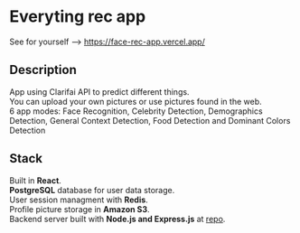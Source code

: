 # Everyting rec app
See for yourself --> https://face-rec-app.vercel.app/

## Description
App using Clarifai API to predict different things.\
You can upload your own pictures or use pictures found in the web.\
6 app modes: Face Recognition, Celebrity Detection, Demographics Detection, General Context Detection, Food Detection and Dominant Colors Detection 

## Stack
Built in **React**.\
**PostgreSQL** database for user data storage.\
User session managment with **Redis**.\
Profile picture storage in **Amazon S3**.\
Backend server built with **Node.js and Express.js** at [repo](https://github.com/Nemezisp/face-rec-api/).
